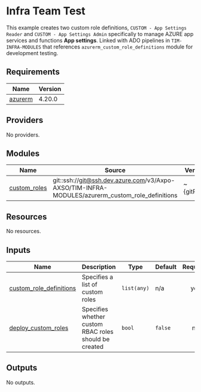 # Infra Team Test

This example creates two custom role definitions, `CUSTOM - App Settings Reader` and `CUSTOM - App Settings Admin` specifically to manage AZURE app services and functions **App settings**. Linked with ADO pipelines in `TIM-INFRA-MODULES` that references `azurerm_custom_role_definitions` module for development testing.

<!-- BEGIN_TF_DOCS -->
## Requirements

| Name | Version |
|------|---------|
| <a name="requirement_azurerm"></a> [azurerm](#requirement\_azurerm) | 4.20.0 |

## Providers

No providers.

## Modules

| Name | Source | Version |
|------|--------|---------|
| <a name="module_custom_roles"></a> [custom\_roles](#module\_custom\_roles) | git::ssh://git@ssh.dev.azure.com/v3/Axpo-AXSO/TIM-INFRA-MODULES/azurerm_custom_role_definitions | ~{gitRef}~ |

## Resources

No resources.

## Inputs

| Name | Description | Type | Default | Required |
|------|-------------|------|---------|:--------:|
| <a name="input_custom_role_definitions"></a> [custom\_role\_definitions](#input\_custom\_role\_definitions) | Specifies a list of custom roles | `list(any)` | n/a | yes |
| <a name="input_deploy_custom_roles"></a> [deploy\_custom\_roles](#input\_deploy\_custom\_roles) | Specifies whether custom RBAC roles should be created | `bool` | `false` | no |

## Outputs

No outputs.
<!-- END_TF_DOCS -->
